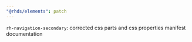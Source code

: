 ```yaml
---
"@rhds/elements": patch
---
```


`rh-navigation-secondary`: corrected css parts and css properties manifest documentation
